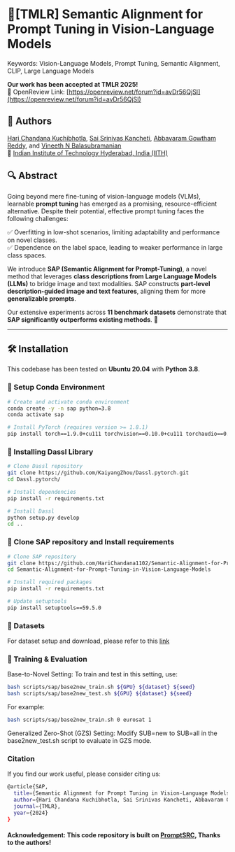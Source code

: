# 🌟[TMLR] Semantic Alignment for Prompt Tuning in Vision-Language Models

Keywords: Vision-Language Models, Prompt Tuning, Semantic Alignment, CLIP, Large Language Models  

 **Our work has been accepted at TMLR 2025!**   
🔗 OpenReview Link: [https://openreview.net/forum?id=avDr56QjSI](https://openreview.net/forum?id=avDr56QjSI)  

## 📌 Authors  
[Hari Chandana Kuchibhotla](https://sites.google.com/view/hari-chandana-kuchibhotla/home), [Sai Srinivas Kancheti](https://ksais.github.io/), [Abbavaram Gowtham Reddy](https://gautam0707.github.io/), and [Vineeth N Balasubramanian](https://people.iith.ac.in/vineethnb/) <br>
📍 [Indian Institute of Technology Hyderabad, India (IITH)](https://www.iith.ac.in/)


## 🔍 Abstract  
Going beyond mere fine-tuning of vision-language models (VLMs), learnable **prompt tuning** has emerged as a promising, resource-efficient alternative. Despite their potential, effective prompt tuning faces the following challenges:

✅ Overfitting in low-shot scenarios, limiting adaptability and performance on novel classes.  
✅ Dependence on the label space, leading to weaker performance in large class spaces.  

We introduce **SAP (Semantic Alignment for Prompt-Tuning)**, a novel method that leverages **class descriptions from Large Language Models (LLMs)** to bridge image and text modalities. SAP constructs **part-level description-guided image and text features**, aligning them for more **generalizable prompts**.  

Our extensive experiments across **11 benchmark datasets** demonstrate that **SAP significantly outperforms existing methods**. 🚀  

---

## 🛠 Installation  
This codebase has been tested on **Ubuntu 20.04** with **Python 3.8**.

### 🔹 Setup Conda Environment  
```bash
# Create and activate conda environment
conda create -y -n sap python=3.8
conda activate sap

# Install PyTorch (requires version >= 1.8.1)
pip install torch==1.9.0+cu111 torchvision==0.10.0+cu111 torchaudio==0.9.0 -f https://download.pytorch.org/whl/torch_stable.html
```

### 🔹 Installing Dassl Library
```bash
# Clone Dassl repository
git clone https://github.com/KaiyangZhou/Dassl.pytorch.git
cd Dassl.pytorch/

# Install dependencies
pip install -r requirements.txt

# Install Dassl
python setup.py develop
cd ..
```

### 🔹 Clone SAP repository and Install requirements
```bash
# Clone SAP repository
git clone https://github.com/HariChandana1102/Semantic-Alignment-for-Prompt-Tuning-in-Vision-Language-Models.git
cd Semantic-Alignment-for-Prompt-Tuning-in-Vision-Language-Models

# Install required packages
pip install -r requirements.txt

# Update setuptools
pip install setuptools==59.5.0
```
### 🔹 Datasets
For dataset setup and download, please refer to this [link](https://github.com/muzairkhattak/PromptSRC/blob/main/docs/DATASETS.md)

### 🚀 Training & Evaluation
Base-to-Novel Setting: To train and test in this setting, use:
```bash
bash scripts/sap/base2new_train.sh ${GPU} ${dataset} ${seed}
bash scripts/sap/base2new_test.sh ${GPU} ${dataset} ${seed}
```
For example:
```bash
bash scripts/sap/base2new_train.sh 0 eurosat 1
```

Generalized Zero-Shot (GZS) Setting: Modify SUB=new to SUB=all in the base2new_test.sh script to evaluate in GZS mode.

### Citation<br>
If you find our work useful, please consider citing us:
```bash
@article{SAP,
  title={Semantic Alignment for Prompt Tuning in Vision-Language Models},
  author={Hari Chandana Kuchibhotla, Sai Srinivas Kancheti, Abbavaram Gowtham Reddy and Vineeth N Balasubramanian},
  journal={TMLR},
  year={2024}
}
```
#### Acknowledgement: This code repository is built on [PromptSRC](https://github.com/muzairkhattak/PromptSRC/tree/main), Thanks to the authors!

